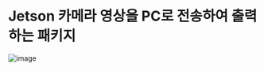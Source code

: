 # Jetson 카메라 영상을 PC로 전송하여 출력하는 패키지
















![image](https://github.com/user-attachments/assets/6d04d220-4504-4674-9ad3-c53b06afda92)
